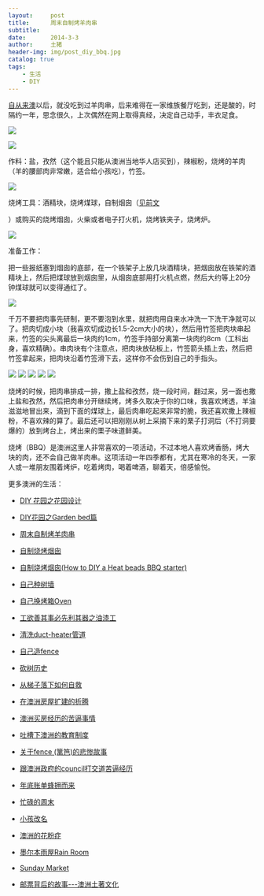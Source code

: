 ```yaml
---
layout:     post
title:      周末自制烤羊肉串
subtitle:   
date:       2014-3-3
author:     土猪
header-img: img/post_diy_bbq.jpg
catalog: true
tags:
    - 生活
    - DIY
---
```



[自从来澳](http://livinginau.life/2010/03/23/%E8%90%BD%E6%88%B7%E5%A2%A8%E5%B0%94%E6%9C%AC/)以后，就没吃到过羊肉串，后来难得在一家维族餐厅吃到，还是酸的，时隔约一年，思念很久，上次偶然在网上取得真经，决定自己动手，丰衣足食。



![](https://steemitimages.com/DQmYbRw5bzR1vvjX6QjkiT9HUmGaq9pwxLUB9rJauqQDZf9/image.png)

![](https://steemitimages.com/DQmQxXxR5ZoJ5jhPQHA2jdEUp5SLMuW7baprp55cY5mZXbi/image.png)

作料：盐，孜然（这个能且只能从澳洲当地华人店买到），辣椒粉，烧烤的羊肉（羊的腰部肉非常嫩，适合给小孩吃），竹签。


![](https://steemitimages.com/DQmNbVFQz97Fm5QKhZNnWNB66BX7tZNy9arY85bfZu8MPnw/image.png)

烧烤工具：酒精块，烧烤煤球，自制烟囱（[见前文](https://chenlocus.github.io/2014/02/20/%E8%87%AA%E5%88%B6%E7%83%A7%E7%83%A4%E7%83%9F%E5%9B%B1/)


）或购买的烧烤烟囱，火柴或者电子打火机，烧烤铁夹子，烧烤炉。

![](https://steemitimages.com/DQmYw8d4WueBDhXJ8VWWK6WcjqbwWgPamsVQK8bCzMuogUv/image.png)





准备工作：

把一些报纸塞到烟囱的底部，在一个铁架子上放几块酒精块，把烟囱放在铁架的酒精块上，然后把煤球放到烟囱里，从烟囱底部用打火机点燃，然后大约等上20分钟煤球就可以变得通红了。


![](https://steemitimages.com/DQmVsRqb7BHQ4yVSNYbSWR8utyRFdj2P4Ai1jzodDRoocC2/image.png)



千万不要把肉事先研制，更不要泡到水里，就把肉用自来水冲洗一下洗干净就可以了。把肉切成小块（我喜欢切成边长1.5-2cm大小的块），然后用竹签把肉块串起来，竹签的尖头离最后一块肉约1cm，竹签手持部分离第一块肉约8cm（工科出身，喜欢精确）。串肉块有个注意点，把肉块放砧板上，竹签箭头插上去，然后把竹签拿起来，把肉块沿着竹签滑下去，这样你不会伤到自己的手指头。

![](https://steemitimages.com/DQmQAaTUDUegkkbFfueXmEWUAmekdMBBF7ptZzi3CiksC1y/image.png)
![](https://steemitimages.com/DQmacKCNRbdkPyhXFk4MbEFCLWmgidrtbBQcUsEqBPbp4uE/image.png)
![](https://steemitimages.com/DQmZ7pBd27qZEcsAUDZUUeW39g1wycGquDfbZsZTTaLmZXB/image.png)
![](https://steemitimages.com/DQmS2swaqteeu2yyn6wvujEtTfFhdqD6LGNy8wmywTLwz98/image.png)
![](https://steemitimages.com/DQmeeyPgEZ5v7vshsySegv5FtifnSDPpbRgLvdykvu92gLM/image.png)


烧烤的时候，把肉串排成一排，撒上盐和孜然，烧一段时间，翻过来，另一面也撒上盐和孜然，然后把肉串分开继续烤，烤多久取决于你的口味，我喜欢烤透，羊油滋滋地冒出来，滴到下面的煤球上，最后肉串吃起来非常的脆，我还喜欢撒上辣椒粉，不喜欢辣的算了。最后还可以把刚刚从树上采摘下来的栗子打洞后（不打洞要爆的）放到烤台上，烤出来的栗子味道鲜美。


烧烤（BBQ）是澳洲这里人非常喜欢的一项活动，不过本地人喜欢烤香肠，烤大块的肉，还不会自己做羊肉串。这项活动一年四季都有，尤其在寒冷的冬天，一家人或一堆朋友围着烤炉，吃着烤肉，喝着啤酒，聊着天，倍感愉悦。






更多澳洲的生活：

- [DIY 花园之花园设计](http://livinginau.life/2020/03/30/diy-garden-design/)

- [DIY花园之Garden bed篇](http://livinginau.life/2020/04/17/diy-garden-bed/)

- [周末自制烤羊肉串](http://livinginau.life/2014/03/03/%E5%91%A8%E6%9C%AB%E8%87%AA%E5%88%B6%E7%83%A4%E7%BE%8A%E8%82%89%E4%B8%B2/)

- [自制烧烤烟囱](http://livinginau.life/2014/02/20/%E8%87%AA%E5%88%B6%E7%83%A7%E7%83%A4%E7%83%9F%E5%9B%B1/)

- [自制烧烤烟囱(How to DIY a Heat beads BBQ starter)](https://steemit.com/life/@chenlocus/how-to-diy-a-heat-beads-bbq-starter)

- [自己种树墙](http://livinginau.life/2020/03/10/%E8%87%AA%E5%B7%B1%E7%A7%8D%E6%A0%91%E5%A2%99/)

- [自己换烤箱Oven](http://livinginau.life/2020/02/12/%E8%87%AA%E5%B7%B1%E6%8D%A2oven/)

- [工欲善其事必先利其器之油漆工](http://livinginau.life/2020/04/13/%E5%B7%A5%E6%AC%B2%E5%96%84%E5%85%B6%E4%BA%8B%E5%BF%85%E5%85%88%E5%88%A9%E5%85%B6%E5%99%A8%E4%B9%8B%E6%B2%B9%E6%BC%86%E5%B7%A5/)

- [清洗duct-heater管道](http://livinginau.life/2020/04/08/%E8%87%AA%E5%B7%B1%E5%8A%A8%E6%89%8B%E6%B8%85%E6%B4%97duct-heater%E7%AE%A1%E9%81%93/)

- [自己造fence](http://livinginau.life/2020/01/06/%E7%BB%88%E4%BA%8E%E9%80%A0%E5%A5%BD%E4%BA%86fence/)

- [砍树历史](http://livinginau.life/2019/12/29/%E7%A0%8D%E6%A0%91%E5%8E%86%E5%8F%B2/)

- [从梯子落下如何自救](http://livinginau.life/2020/03/21/%E4%BB%8E%E6%A2%AF%E5%AD%90%E8%90%BD%E4%B8%8B%E5%A6%82%E4%BD%95%E8%87%AA%E6%95%91/)

- [在澳洲房屋扩建的折腾](http://livinginau.life/2019/12/19/%E5%9C%A8%E6%BE%B3%E6%B4%B2%E6%88%BF%E5%B1%8B%E6%89%A9%E5%BB%BA%E7%9A%84%E6%8A%98%E8%85%BE/)

- 
  [澳洲买房经历的苦逼事情](http://livinginau.life/2019/12/18/%E6%BE%B3%E6%B4%B2%E4%B9%B0%E6%88%BF%E7%BB%8F%E5%8E%86%E7%9A%84%E8%8B%A6%E9%80%BC%E4%BA%8B%E6%83%85/)

- 
  [吐槽下澳洲的教育制度](http://livinginau.life/2019/12/13/%E5%90%90%E6%A7%BD%E6%BE%B3%E6%B4%B2%E6%95%99%E8%82%B2%E5%88%B6%E5%BA%A6/)

- [关于fence (篱笆)的悲惨故事](http://livinginau.life/2019/12/01/%E5%85%B3%E4%BA%8Efence%E7%9A%84%E6%82%B2%E6%83%A8%E6%95%85%E4%BA%8B/)

- [跟澳洲政府的council打交道苦逼经历](http://livinginau.life/2019/11/29/%E8%B7%9F%E6%BE%B3%E6%B4%B2%E6%94%BF%E5%BA%9C%E7%9A%84council%E6%89%93%E4%BA%A4%E9%81%93%E8%8B%A6%E9%80%BC%E7%BB%8F%E5%8E%86/)

- [年底账单蜂拥而来](http://livinginau.life/2019/11/29/%E8%B4%A6%E5%8D%95%E8%9C%82%E6%8B%A5%E8%80%8C%E6%9D%A5/)

- [忙碌的周末](http://livinginau.life/2019/11/12/%E5%BF%99%E7%A2%8C%E7%9A%84%E5%91%A8%E6%9C%AB/)

- [小孩改名](http://livinginau.life/2019/11/10/%E5%B0%8F%E5%AD%A9%E6%94%B9%E5%90%8D/)

- [澳洲的花粉症](http://livinginau.life/2018/08/10/%E6%BE%B3%E6%B4%B2%E7%9A%84%E8%8A%B1%E7%B2%89%E7%97%87/)

- [墨尔本雨屋Rain Room](http://livinginau.life/2020/01/13/rain-room/)

- [Sunday Market](http://livinginau.life/2020/01/12/Sunday-Market/)

- [邮票背后的故事---澳洲土著文化](http://livinginau.life/2018/07/10/%E9%82%AE%E7%A5%A8%E8%83%8C%E5%90%8E%E7%9A%84%E6%95%85%E4%BA%8B/)